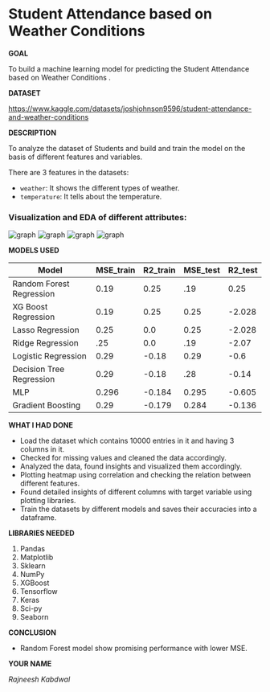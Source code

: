 <h1>Student Attendance based on Weather Conditions </h1>

**GOAL**

To build a machine learning model for predicting the Student Attendance based on Weather Conditions .

**DATASET**

https://www.kaggle.com/datasets/joshjohnson9596/student-attendance-and-weather-conditions

**DESCRIPTION**

To analyze the dataset of Students and build and train the model on the basis of different features and variables.

There are 3 features in the datasets:

- `weather`: It shows the different types of weather.
- `temperature`: It tells about the temperature.


### Visualization and EDA of different attributes:



<img alt="graph" src=".images/Weather Distribution.png">

<img alt="graph" src=".images/Student Attendance.png">

<img alt="graph" src=".images/Student Attendance on different Weather Conditions.png">

<img alt="graph" src=".images/Student Attendance on different Temperature.png">

**MODELS USED**

| Model                     | MSE_train | R2_train | MSE_test  | R2_test   |
|---------------------------|-----------|----------|-----------|-----------|
| Random Forest Regression  | 0.19      | 0.25     | .19       | 0.25      |
| XG Boost Regression       | 0.19      | 0.25     | 0.25      | -2.028    |
| Lasso Regression          | 0.25      | 0.0      | 0.25      | -2.028    |
| Ridge Regression          | .25       | 0.0      | .19       | -2.07     |
| Logistic Regression       | 0.29      | -0.18    | 0.29      | -0.6      |
| Decision Tree Regression  | 0.29      | -0.18    | .28       | -0.14     |
| MLP                       | 0.296     | -0.184   | 0.295     | -0.605    |
| Gradient Boosting         | 0.29      | -0.179   |0.284      | -0.136    |


**WHAT I HAD DONE**

* Load the dataset which contains 10000 entries in it and having 3 columns in it.
* Checked for missing values and cleaned the data accordingly.
* Analyzed the data, found insights and visualized them accordingly.
* Plotting heatmap using correlation and checking the relation between different features.
* Found detailed insights of different columns with target variable using plotting libraries.
* Train the datasets by different models and saves their accuracies into a dataframe.


**LIBRARIES NEEDED**

1. Pandas
2. Matplotlib
3. Sklearn
4. NumPy
5. XGBoost
6. Tensorflow
7. Keras
8. Sci-py
9. Seaborn


**CONCLUSION**

- Random Forest model show promising performance with lower MSE.

**YOUR NAME**

*Rajneesh Kabdwal*
